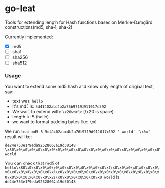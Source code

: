go-leat
====

Tools for [extending length](https://en.wikipedia.org/wiki/Length_extension_attack)
for Hash functions based on Merkle-Damgård constructions(md5, sha-1,
sha-2)

Currently implemented:
- [X] md5
- [ ] sha1
- [ ] sha256
- [ ] sha512

### Usage
You want to extend some md5 hash and know only length of original text, say:
  * text was: `hello`
  * it's md5 is: `5d41402abc4b2a76b9719d911017c592`
  * We want to extend with: `\x20world` (\x20 is space)
  * length is: 5 (hello)
  * we want to format padding bytes like: `\x0`
  
We run `leat md5 5 5d41402abc4b2a76b9719d911017c592 ' world' '\x%x'` result will be:
```
de24e753e179eda92528062a19d30148
\x80\x0\x0\x0\x0\x0\x0\x0\x0\x0\x0\x0\x0\x0\x0\x0\x0\x0\x0\x0\x0\x0\x0\x0\x0\x0\x0\x0\x0\x0\x0\x0\x0\x0\x0\x0\x0\x0\x0\x0\x0\x0\x0\x0\x0\x0\x0\x0\x0\x0\x0\x28\x0\x0\x0\x0\x0\x0\x0 world
```

You can check that md5 of `hello\x80\x0\x0\x0\x0\x0\x0\x0\x0\x0\x0\x0\x0\x0\x0\x0\x0\x0\x0\x0\x0\x0\x0\x0\x0\x0\x0\x0\x0\x0\x0\x0\x0\x0\x0\x0\x0\x0\x0\x0\x0\x0\x0\x0\x0\x0\x0\x0\x0\x0\x0\x28\x0\x0\x0\x0\x0\x0\x0 world` is `de24e753e179eda92528062a19d30148`
